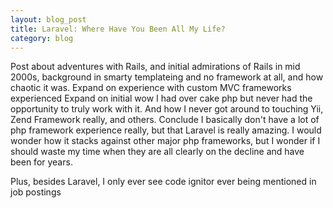 ```yaml
---
layout: blog_post
title: Laravel: Where Have You Been All My Life?
category: blog
---
```


Post about adventures with Rails, and initial admirations of Rails in mid 2000s, background in smarty templateing and no framework at all, and how chaotic it was.
Expand on experience with custom MVC frameworks experienced
Expand on initial wow I had over cake php but never had the opportunity to truly work with it.
And how I never got around to touching Yii, Zend Framework really, and others.
Conclude I basically don't have a lot of php framework experience really,
but that Laravel is really amazing.
I would wonder how it stacks against other major php frameworks, but I wonder if I should waste my time when they are all clearly on the decline and have been for years.

Plus, besides Laravel, I only ever see code ignitor ever being mentioned in job postings
